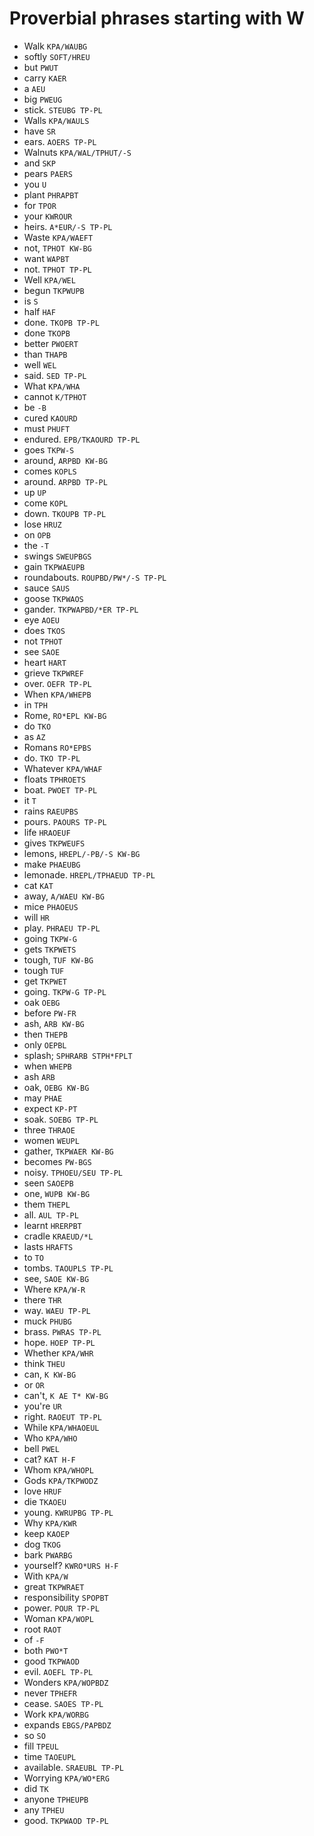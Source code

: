 # Proverbial phrases starting with W

* Walk `KPA/WAUBG`
* softly `SOFT/HREU`
* but `PWUT`
* carry `KAER`
* a `AEU`
* big `PWEUG`
* stick. `STEUBG TP-PL`
* Walls `KPA/WAULS`
* have `SR`
* ears. `AOERS TP-PL`
* Walnuts `KPA/WAL/TPHUT/-S`
* and `SKP`
* pears `PAERS`
* you `U`
* plant `PHRAPBT`
* for `TPOR`
* your `KWROUR`
* heirs. `A*EUR/-S TP-PL`
* Waste `KPA/WAEFT`
* not, `TPHOT KW-BG`
* want `WAPBT`
* not. `TPHOT TP-PL`
* Well `KPA/WEL`
* begun `TKPWUPB`
* is `S`
* half `HAF`
* done. `TKOPB TP-PL`
* done `TKOPB`
* better `PWOERT`
* than `THAPB`
* well `WEL`
* said. `SED TP-PL`
* What `KPA/WHA`
* cannot `K/TPHOT`
* be `-B`
* cured `KAOURD`
* must `PHUFT`
* endured. `EPB/TKAOURD TP-PL`
* goes `TKPW-S`
* around, `ARPBD KW-BG`
* comes `KOPLS`
* around. `ARPBD TP-PL`
* up `UP`
* come `KOPL`
* down. `TKOUPB TP-PL`
* lose `HRUZ`
* on `OPB`
* the `-T`
* swings `SWEUPBGS`
* gain `TKPWAEUPB`
* roundabouts. `ROUPBD/PW*/-S TP-PL`
* sauce `SAUS`
* goose `TKPWAOS`
* gander. `TKPWAPBD/*ER TP-PL`
* eye `AOEU`
* does `TKOS`
* not `TPHOT`
* see `SAOE`
* heart `HART`
* grieve `TKPWREF`
* over. `OEFR TP-PL`
* When `KPA/WHEPB`
* in `TPH`
* Rome, `RO*EPL KW-BG`
* do `TKO`
* as `AZ`
* Romans `RO*EPBS`
* do. `TKO TP-PL`
* Whatever `KPA/WHAF`
* floats `TPHROETS`
* boat. `PWOET TP-PL`
* it `T`
* rains `RAEUPBS`
* pours. `PAOURS TP-PL`
* life `HRAOEUF`
* gives `TKPWEUFS`
* lemons, `HREPL/-PB/-S KW-BG`
* make `PHAEUBG`
* lemonade. `HREPL/TPHAEUD TP-PL`
* cat `KAT`
* away, `A/WAEU KW-BG`
* mice `PHAOEUS`
* will `HR`
* play. `PHRAEU TP-PL`
* going `TKPW-G`
* gets `TKPWETS`
* tough, `TUF KW-BG`
* tough `TUF`
* get `TKPWET`
* going. `TKPW-G TP-PL`
* oak `OEBG`
* before `PW-FR`
* ash, `ARB KW-BG`
* then `THEPB`
* only `OEPBL`
* splash; `SPHRARB STPH*FPLT`
* when `WHEPB`
* ash `ARB`
* oak, `OEBG KW-BG`
* may `PHAE`
* expect `KP-PT`
* soak. `SOEBG TP-PL`
* three `THRAOE`
* women `WEUPL`
* gather, `TKPWAER KW-BG`
* becomes `PW-BGS`
* noisy. `TPHOEU/SEU TP-PL`
* seen `SAOEPB`
* one, `WUPB KW-BG`
* them `THEPL`
* all. `AUL TP-PL`
* learnt `HRERPBT`
* cradle `KRAEUD/*L`
* lasts `HRAFTS`
* to `TO`
* tombs. `TAOUPLS TP-PL`
* see, `SAOE KW-BG`
* Where `KPA/W-R`
* there `THR`
* way. `WAEU TP-PL`
* muck `PHUBG`
* brass. `PWRAS TP-PL`
* hope. `HOEP TP-PL`
* Whether `KPA/WHR`
* think `THEU`
* can, `K KW-BG`
* or `OR`
* can't, `K AE T* KW-BG`
* you're `UR`
* right. `RAOEUT TP-PL`
* While `KPA/WHAOEUL`
* Who `KPA/WHO`
* bell `PWEL`
* cat? `KAT H-F`
* Whom `KPA/WHOPL`
* Gods `KPA/TKPWODZ`
* love `HRUF`
* die `TKAOEU`
* young. `KWRUPBG TP-PL`
* Why `KPA/KWR`
* keep `KAOEP`
* dog `TKOG`
* bark `PWARBG`
* yourself? `KWRO*URS H-F`
* With `KPA/W`
* great `TKPWRAET`
* responsibility `SPOPBT`
* power. `POUR TP-PL`
* Woman `KPA/WOPL`
* root `RAOT`
* of `-F`
* both `PWO*T`
* good `TKPWAOD`
* evil. `AOEFL TP-PL`
* Wonders `KPA/WOPBDZ`
* never `TPHEFR`
* cease. `SAOES TP-PL`
* Work `KPA/WORBG`
* expands `EBGS/PAPBDZ`
* so `SO`
* fill `TPEUL`
* time `TAOEUPL`
* available. `SRAEUBL TP-PL`
* Worrying `KPA/WO*ERG`
* did `TK`
* anyone `TPHEUPB`
* any `TPHEU`
* good. `TKPWAOD TP-PL`

